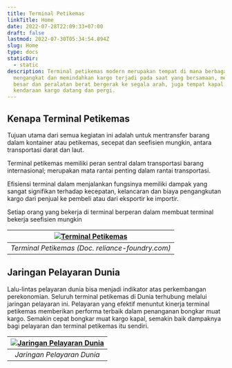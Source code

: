```yaml
---
title: Terminal Petikemas
linkTitle: Home
date: 2022-07-28T22:09:33+07:00
draft: false
lastmod: 2022-07-30T05:34:54.894Z
slug: Home
type: docs
staticDir:
  - static
description: Terminal petikemas modern merupakan tempat di mana berbagai aktivitas kompleks
  mengangkat dan memindahkan kargo terjadi pada saat yang bersamaan, mesin-mesin
  besar dan peralatan berat bergerak ke segala arah, juga tempat kapal dan
  kendaraan kargo datang dan pergi.
---
```

## Kenapa Terminal Petikemas

Tujuan utama dari semua kegiatan ini adalah untuk mentransfer barang dalam kontainer atau petikemas, secepat dan seefisien mungkin, antara transportasi darat dan laut.

Terminal petikemas memiliki peran sentral dalam transportasi barang internasional; merupakan mata rantai penting dalam rantai transportasi.

Efisiensi terminal dalam menjalankan fungsinya memiliki dampak yang sangat signifikan terhadap kecepatan, kelancaran dan biaya pengangkutan kargo dari penjual ke pembeli atau dari eksportir ke importir.

Setiap orang yang bekerja di terminal berperan dalam membuat terminal bekerja seefisien mungkin

|[![Terminal Petikemas](/img/terminal_petikemas_2.jpeg "Terminal Petimekas")](/img/terminal_petikemas_2.jpeg)|
|:--:|
|*Terminal Petikemas (Doc. reliance-foundry.com)*|

## Jaringan Pelayaran Dunia

Lalu-lintas pelayaran dunia bisa menjadi indikator atas perkembangan perekonomian. Seluruh terminal petikemas di Dunia terhubung melalui jaringan pelayaran ini. Pelayaran yang efektif menuntut kinerja terminal petikemas memberikan performa terbaik dalam penanganan bongkar muat kargo. Semakin cepat bongkar muat kargo kapal, semakin baik dampaknya bagi pelayaran dan terminal petikemas itu sendiri.

|[![Jaringan Pelayaran Dunia](/img/shipping_network.jpg "Jaringan Pelayaran Dunia")](/img/shipping_network.jpg)|
|:--:|
|*Jaringan Pelayaran Dunia*|
